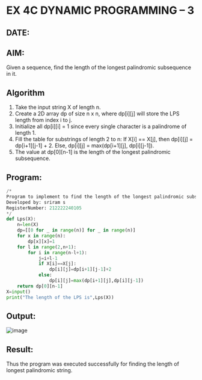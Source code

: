 # EX 4C DYNAMIC PROGRAMMING – 3
## DATE:
## AIM:
Given a sequence, find the length of the longest palindromic subsequence in it.


## Algorithm
1. Take the input string X of length n.
2. Create a 2D array dp of size n x n, where dp[i][j] will store the LPS length from index i to j.
3. Initialize all dp[i][i] = 1 since every single character is a palindrome of length 1.
4. Fill the table for substrings of length 2 to n:
      If X[i] == X[j], then dp[i][j] = dp[i+1][j-1] + 2.
      Else, dp[i][j] = max(dp[i+1][j], dp[i][j-1]). 
5. The value at dp[0][n-1] is the length of the longest palindromic subsequence.  

## Program:
```python
/*
Program to implement to find the length of the longest palindromic subsequence in it.
Developed by: sriram s
RegisterNumber: 212222240105
*/
def Lps(X):
    n=len(X)
    dp=[[0 for _ in range(n)] for _ in range(n)]
    for x in range(n):
        dp[x][x]=1
    for l in range(2,n+1):
        for i in range(n-l+1):
            j=i+l-1
            if X[i]==X[j]:
                dp[i][j]=dp[i+1][j-1]+2
            else:
                dp[i][j]=max(dp[i+1][j],dp[i][j-1])
    return dp[0][n-1]
X=input()
print("The length of the LPS is",Lps(X))
```

## Output:

![image](https://github.com/user-attachments/assets/da730460-8772-4010-a19f-be7747710fff)



## Result:
Thus the program was executed successfully for finding the length of longest palindromic string.
